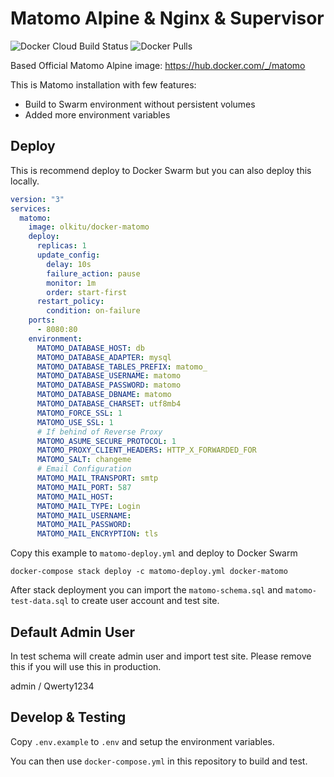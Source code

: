 # Matomo Alpine & Nginx & Supervisor

![Docker Cloud Build Status](https://img.shields.io/docker/cloud/build/olkitu/docker-matomo) ![Docker Pulls](https://img.shields.io/docker/pulls/olkitu/docker-matomo)

Based Official Matomo Alpine image: https://hub.docker.com/_/matomo

This is Matomo installation with few features:

* Build to Swarm environment without persistent volumes
* Added more environment variables

## Deploy

This is recommend deploy to Docker Swarm but you can also deploy this locally.

```yml
version: "3"
services:
  matomo:
    image: olkitu/docker-matomo
    deploy:
      replicas: 1
      update_config:
        delay: 10s
        failure_action: pause
        monitor: 1m
        order: start-first
      restart_policy:
        condition: on-failure
    ports:
      - 8080:80
    environment:
      MATOMO_DATABASE_HOST: db
      MATOMO_DATABASE_ADAPTER: mysql
      MATOMO_DATABASE_TABLES_PREFIX: matomo_
      MATOMO_DATABASE_USERNAME: matomo
      MATOMO_DATABASE_PASSWORD: matomo
      MATOMO_DATABASE_DBNAME: matomo
      MATOMO_DATABASE_CHARSET: utf8mb4
      MATOMO_FORCE_SSL: 1
      MATOMO_USE_SSL: 1
      # If behind of Reverse Proxy
      MATOMO_ASUME_SECURE_PROTOCOL: 1
      MATOMO_PROXY_CLIENT_HEADERS: HTTP_X_FORWARDED_FOR
      MATOMO_SALT: changeme
      # Email Configuration
      MATOMO_MAIL_TRANSPORT: smtp
      MATOMO_MAIL_PORT: 587
      MATOMO_MAIL_HOST:
      MATOMO_MAIL_TYPE: Login
      MATOMO_MAIL_USERNAME:
      MATOMO_MAIL_PASSWORD:
      MATOMO_MAIL_ENCRYPTION: tls
```

Copy this example to `matomo-deploy.yml` and deploy to Docker Swarm

```
docker-compose stack deploy -c matomo-deploy.yml docker-matomo
```

After stack deployment you can import the `matomo-schema.sql` and `matomo-test-data.sql` to create user account and test site.

## Default Admin User

In test schema will create admin user and import test site. Please remove this if you will use this in production.

admin / Qwerty1234

## Develop & Testing

Copy `.env.example` to `.env` and setup the environment variables.

You can then use `docker-compose.yml` in this repository to build and test.